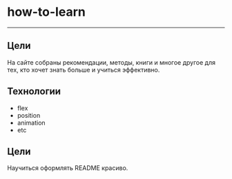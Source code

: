 # how-to-learn
------

## Цели

На сайте собраны рекомендации, методы, книги и многое другое для тех, кто хочет знать больше и учиться эффективно.

## Технологии
* flex
* position
* animation
* etc

## Цели
Научиться оформлять README красиво. 
